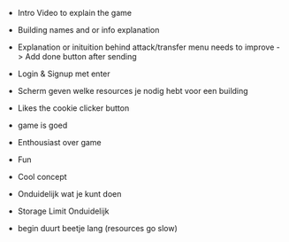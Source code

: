- Intro Video to explain the game
- Building names and or info explanation
- Explanation or inituition behind attack/transfer menu needs to improve
-> Add done button after sending

- Login & Signup met enter
- Scherm geven welke resources je nodig hebt voor een building
- Likes the cookie clicker button
- game is goed

- Enthousiast over game
- Fun
- Cool concept
- Onduidelijk wat je kunt doen
- Storage Limit Onduidelijk

- begin duurt beetje lang (resources go slow)